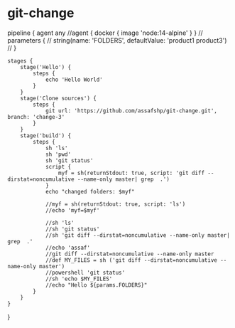 # git-change

pipeline {
    agent any
    //agent { docker { image 'node:14-alpine' } }
    // parameters {
    //     string(name: 'FOLDERS', defaultValue: 'product1 product3')
    // }



    stages {
        stage('Hello') {
            steps {
                echo 'Hello World'
            }
        }
        stage('Clone sources') {
            steps {
                git url: 'https://github.com/assafshp/git-change.git', branch: 'change-3'
            }
        }
        stage('build') {
            steps {
                sh 'ls'
                sh 'pwd'
                sh 'git status'
                script {
                    myf = sh(returnStdout: true, script: 'git diff --dirstat=noncumulative --name-only master| grep  .')
                }
                echo "changed folders: $myf"
            
                //myf = sh(returnStdout: true, script: 'ls')
                //echo 'myf=$myf'
                
                //sh 'ls'
                //sh 'git status'
                //sh 'git diff --dirstat=noncumulative --name-only master| grep  .'
                //echo 'assaf'
                //git diff --dirstat=noncumulative --name-only master
                //def MY_FILES = sh ('git diff --dirstat=noncumulative --name-only master')
                //powershell 'git status'
                //sh 'echo $MY_FILES'
                //echo "Hello ${params.FOLDERS}"
            }
        }
    }
}




